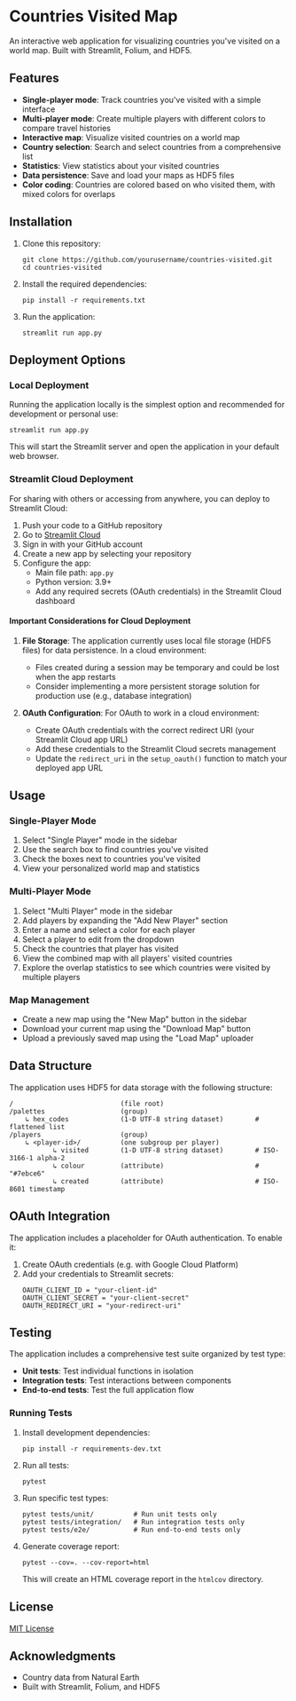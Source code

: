 # Countries Visited Map

An interactive web application for visualizing countries you've visited on a world map. Built with Streamlit, Folium, and HDF5.

## Features

- **Single-player mode**: Track countries you've visited with a simple interface
- **Multi-player mode**: Create multiple players with different colors to compare travel histories
- **Interactive map**: Visualize visited countries on a world map
- **Country selection**: Search and select countries from a comprehensive list
- **Statistics**: View statistics about your visited countries
- **Data persistence**: Save and load your maps as HDF5 files
- **Color coding**: Countries are colored based on who visited them, with mixed colors for overlaps

## Installation

1. Clone this repository:
   ```
   git clone https://github.com/yourusername/countries-visited.git
   cd countries-visited
   ```

2. Install the required dependencies:
   ```
   pip install -r requirements.txt
   ```

3. Run the application:
   ```
   streamlit run app.py
   ```

## Deployment Options

### Local Deployment
Running the application locally is the simplest option and recommended for development or personal use:
```
streamlit run app.py
```

This will start the Streamlit server and open the application in your default web browser.

### Streamlit Cloud Deployment
For sharing with others or accessing from anywhere, you can deploy to Streamlit Cloud:

1. Push your code to a GitHub repository
2. Go to [Streamlit Cloud](https://streamlit.io/cloud)
3. Sign in with your GitHub account
4. Create a new app by selecting your repository
5. Configure the app:
   - Main file path: `app.py`
   - Python version: 3.9+
   - Add any required secrets (OAuth credentials) in the Streamlit Cloud dashboard

#### Important Considerations for Cloud Deployment

1. **File Storage**: The application currently uses local file storage (HDF5 files) for data persistence. In a cloud environment:
   - Files created during a session may be temporary and could be lost when the app restarts
   - Consider implementing a more persistent storage solution for production use (e.g., database integration)

2. **OAuth Configuration**: For OAuth to work in a cloud environment:
   - Create OAuth credentials with the correct redirect URI (your Streamlit Cloud app URL)
   - Add these credentials to the Streamlit Cloud secrets management
   - Update the `redirect_uri` in the `setup_oauth()` function to match your deployed app URL

## Usage

### Single-Player Mode

1. Select "Single Player" mode in the sidebar
2. Use the search box to find countries you've visited
3. Check the boxes next to countries you've visited
4. View your personalized world map and statistics

### Multi-Player Mode

1. Select "Multi Player" mode in the sidebar
2. Add players by expanding the "Add New Player" section
3. Enter a name and select a color for each player
4. Select a player to edit from the dropdown
5. Check the countries that player has visited
6. View the combined map with all players' visited countries
7. Explore the overlap statistics to see which countries were visited by multiple players

### Map Management

- Create a new map using the "New Map" button in the sidebar
- Download your current map using the "Download Map" button
- Upload a previously saved map using the "Load Map" uploader

## Data Structure

The application uses HDF5 for data storage with the following structure:

```
/                           (file root)
/palettes                   (group)
    ↳ hex_codes             (1-D UTF-8 string dataset)        # flattened list
/players                    (group)
    ↳ <player-id>/          (one subgroup per player)
           ↳ visited        (1-D UTF-8 string dataset)        # ISO-3166-1 alpha-2
           ↳ colour         (attribute)                       # "#7ebce6"
           ↳ created        (attribute)                       # ISO-8601 timestamp
```

## OAuth Integration

The application includes a placeholder for OAuth authentication. To enable it:

1. Create OAuth credentials (e.g. with Google Cloud Platform)
2. Add your credentials to Streamlit secrets:
   ```
   OAUTH_CLIENT_ID = "your-client-id"
   OAUTH_CLIENT_SECRET = "your-client-secret"
   OAUTH_REDIRECT_URI = "your-redirect-uri"
   ```

## Testing

The application includes a comprehensive test suite organized by test type:

- **Unit tests**: Test individual functions in isolation
- **Integration tests**: Test interactions between components
- **End-to-end tests**: Test the full application flow

### Running Tests

1. Install development dependencies:
   ```
   pip install -r requirements-dev.txt
   ```

2. Run all tests:
   ```
   pytest
   ```

3. Run specific test types:
   ```
   pytest tests/unit/          # Run unit tests only
   pytest tests/integration/   # Run integration tests only
   pytest tests/e2e/           # Run end-to-end tests only
   ```

4. Generate coverage report:
   ```
   pytest --cov=. --cov-report=html
   ```
   This will create an HTML coverage report in the `htmlcov` directory.

## License

[MIT License](LICENSE)

## Acknowledgments

- Country data from Natural Earth
- Built with Streamlit, Folium, and HDF5
